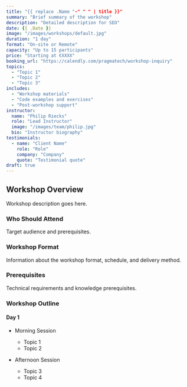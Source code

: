 ```yaml
---
title: "{{ replace .Name "-" " " | title }}"
summary: "Brief summary of the workshop"
description: "Detailed description for SEO"
date: {{ .Date }}
image: "/images/workshops/default.jpg"
duration: "1 day"
format: "On-site or Remote"
capacity: "Up to 15 participants"
price: "Starting at €XXXX"
booking_url: "https://calendly.com/pragmatech/workshop-inquiry"
topics:
  - "Topic 1"
  - "Topic 2"
  - "Topic 3"
includes:
  - "Workshop materials"
  - "Code examples and exercises"
  - "Post-workshop support"
instructor:
  name: "Philip Riecks"
  role: "Lead Instructor"
  image: "/images/team/philip.jpg"
  bio: "Instructor biography"
testimonials:
  - name: "Client Name"
    role: "Role"
    company: "Company"
    quote: "Testimonial quote"
draft: true
---
```


## Workshop Overview

Workshop description goes here.

### Who Should Attend

Target audience and prerequisites.

### Workshop Format

Information about the workshop format, schedule, and delivery method.

### Prerequisites

Technical requirements and knowledge prerequisites.

### Workshop Outline

#### Day 1

- Morning Session
  - Topic 1
  - Topic 2

- Afternoon Session
  - Topic 3
  - Topic 4